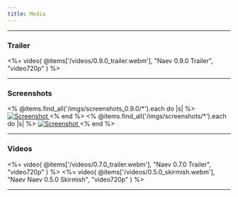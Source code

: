 ```yaml
---
title: Media
---
```


<hr/>

### Trailer

<%= video( @items['/videos/0.9.0_trailer.webm'], "Naev 0.9.0 Trailer", "video720p" ) %>


<hr/>

### Screenshots

<div class="foto-gallery">
<% @items.find_all('/imgs/screenshots_0.9.0/*').each do |s| %>
 <a class='use-fluidbox' href='<%= s.path %>'>
  <img class='img-fluid' alt='Screenshot' src='<%= s.path %>' />
 </a>
<% end %>
<% @items.find_all('/imgs/screenshots/*').each do |s| %>
 <a class='use-fluidbox' href='<%= s.path %>'>
  <img class='img-fluid' alt='Screenshot' src='<%= s.path %>' />
 </a>
<% end %>
</div>

<hr/>

### Videos

<%= video( @items['/videos/0.7.0_trailer.webm'], "Naev 0.7.0 Trailer", "video720p" ) %>
<%= video( @items['/videos/0.5.0_skirmish.webm'], "Naev Naev 0.5.0 Skirmish", "video720p" ) %>

<hr/>

